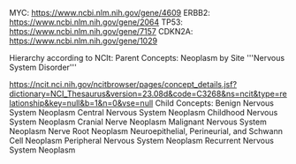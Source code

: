 MYC: https://www.ncbi.nlm.nih.gov/gene/4609
ERBB2: https://www.ncbi.nlm.nih.gov/gene/2064
TP53: https://www.ncbi.nlm.nih.gov/gene/7157
CDKN2A: https://www.ncbi.nlm.nih.gov/gene/1029


Hierarchy according to NCIt:
Parent Concepts:
     Neoplasm by Site
     '''Nervous System Disorder'''

https://ncit.nci.nih.gov/ncitbrowser/pages/concept_details.jsf?dictionary=NCI_Thesaurus&version=23.08d&code=C3268&ns=ncit&type=relationship&key=null&b=1&n=0&vse=null
Child Concepts:
     Benign Nervous System Neoplasm
     Central Nervous System Neoplasm
     Childhood Nervous System Neoplasm
     Cranial Nerve Neoplasm
     Malignant Nervous System Neoplasm
     Nerve Root Neoplasm
     Neuroepithelial, Perineurial, and Schwann Cell Neoplasm
     Peripheral Nervous System Neoplasm
     Recurrent Nervous System Neoplasm
